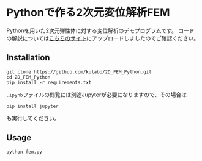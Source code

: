 # Pythonで作る2次元変位解析FEM

Pythonを用いた2次元弾性体に対する変位解析のデモプログラムです。
コードの解説については[こちらのサイト](https://kulabo.github.io/2D_FEM_Python/python-2d-fem-01.html)にアップロードしましたのでご確認ください。


## Installation

```
git clone https://github.com/kulabo/2D_FEM_Python.git
cd 2D_FEM_Python
pip install -r requirements.txt
```

`.ipynb`ファイルの閲覧には別途Jupyterが必要になりますので、その場合は
```
pip install jupyter
```
も実行してください。

## Usage

```
python fem.py
```
